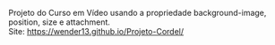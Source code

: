Projeto do Curso em Vídeo usando a propriedade background-image, position, size e attachment. <br>
Site: https://wender13.github.io/Projeto-Cordel/
